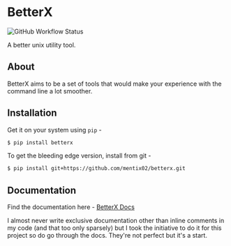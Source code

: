# BetterX

![GitHub Workflow Status](https://img.shields.io/github/workflow/status/mentix02/betterx/Python%20package)

A better unix utility tool.

## About

BetterX aims to be a set of tools that would make your experience with the command line a lot smoother.

## Installation

Get it on your system using `pip` - 

```sh
$ pip install betterx
```

To get the bleeding edge version, install from git - 

```sh
$ pip install git+https://github.com/mentix02/betterx.git
```

## Documentation

Find the documentation here - [BetterX Docs](docs/README.md)

I almost never write exclusive documentation other than inline comments in my code (and that too only sparsely) but I took the initiative to do it for this project so do go through the docs. They're not perfect but it's a start.
